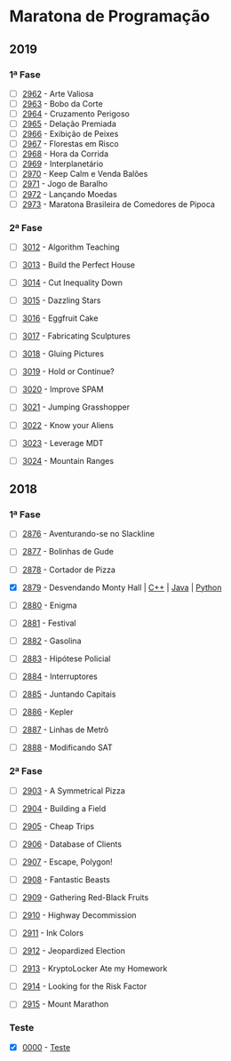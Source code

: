 # Maratona de Programação



## 2019



### 1ª Fase

  - [ ]  [2962](https://www.urionlinejudge.com.br/judge/pt/problems/view/2962) - Arte Valiosa
  - [ ]  [2963](https://www.urionlinejudge.com.br/judge/pt/problems/view/2963) - Bobo da Corte
  - [ ]  [2964](https://www.urionlinejudge.com.br/judge/pt/problems/view/2964) - Cruzamento Perigoso
  - [ ]  [2965](https://www.urionlinejudge.com.br/judge/pt/problems/view/2965) - Delação Premiada
  - [ ]  [2966](https://www.urionlinejudge.com.br/judge/pt/problems/view/2966) - Exibição de Peixes
  - [ ]  [2967](https://www.urionlinejudge.com.br/judge/pt/problems/view/2967) - Florestas em Risco
  - [ ]  [2968](https://www.urionlinejudge.com.br/judge/pt/problems/view/2968) - Hora da Corrida
  - [ ]  [2969](https://www.urionlinejudge.com.br/judge/pt/problems/view/2969) - Interplanetário 
  - [ ]  [2970](https://www.urionlinejudge.com.br/judge/pt/problems/view/2970) - Keep Calm e Venda Balões
  - [ ]  [2971](https://www.urionlinejudge.com.br/judge/pt/problems/view/2971) - Jogo de Baralho
  - [ ]  [2972](https://www.urionlinejudge.com.br/judge/pt/problems/view/2972) - Lançando Moedas
  - [ ]  [2973](https://www.urionlinejudge.com.br/judge/pt/problems/view/2973) - Maratona Brasileira de Comedores de Pipoca

### 2ª Fase

  - [ ]  [3012](https://www.urionlinejudge.com.br/judge/pt/problems/view/3012) - Algorithm Teaching
  - [ ]  [3013](https://www.urionlinejudge.com.br/judge/pt/problems/view/3013) - Build the Perfect House
  - [ ]  [3014](https://www.urionlinejudge.com.br/judge/pt/problems/view/3014) - Cut Inequality Down
  - [ ]  [3015](https://www.urionlinejudge.com.br/judge/pt/problems/view/3015) - Dazzling Stars
  - [ ]  [3016](https://www.urionlinejudge.com.br/judge/pt/problems/view/3016) - Eggfruit Cake
  - [ ]  [3017](https://www.urionlinejudge.com.br/judge/pt/problems/view/3017) - Fabricating Sculptures
  - [ ]  [3018](https://www.urionlinejudge.com.br/judge/pt/problems/view/3018) - Gluing Pictures
  - [ ]  [3019](https://www.urionlinejudge.com.br/judge/pt/problems/view/3019) - Hold or Continue?
  - [ ]  [3020](https://www.urionlinejudge.com.br/judge/pt/problems/view/3020) - Improve SPAM
  - [ ]  [3021](https://www.urionlinejudge.com.br/judge/pt/problems/view/3021) - Jumping Grasshopper
  - [ ]  [3022](https://www.urionlinejudge.com.br/judge/pt/problems/view/3022) - Know your Aliens
  - [ ]  [3023](https://www.urionlinejudge.com.br/judge/pt/problems/view/3023) - Leverage MDT
  - [ ]  [3024](https://www.urionlinejudge.com.br/judge/pt/problems/view/3024) - Mountain Ranges


## 2018



### 1ª Fase

  - [ ]  [2876](https://www.urionlinejudge.com.br/judge/pt/problems/view/2876) - Aventurando-se no Slackline
  - [ ]  [2877](https://www.urionlinejudge.com.br/judge/pt/problems/view/2877) - Bolinhas de Gude 
  - [ ]  [2878](https://www.urionlinejudge.com.br/judge/pt/problems/view/2878) - Cortador de Pizza 
  - [x]  [2879](https://www.urionlinejudge.com.br/judge/pt/problems/view/2879) - Desvendando Monty Hall | [C++](https://github.com/maratonaucsal/SBC/blob/master/C%2B%2B/2018%20-%201%C2%AA%20Fase/DesvendandoMontyHall.cpp) | [Java](https://github.com/maratonaucsal/SBC/blob/master/Java/2018%20-%201%C2%AA%20Fase/DesvendandoMontyHall.java) | [Python]()
  - [ ]  [2880](https://www.urionlinejudge.com.br/judge/pt/problems/view/2880) - Enigma
  - [ ]  [2881](https://www.urionlinejudge.com.br/judge/pt/problems/view/2881) - Festival 
  - [ ]  [2882](https://www.urionlinejudge.com.br/judge/pt/problems/view/2882) - Gasolina 
  - [ ]  [2883](https://www.urionlinejudge.com.br/judge/pt/problems/view/2883) - Hipótese Policial
  - [ ]  [2884](https://www.urionlinejudge.com.br/judge/pt/problems/view/2884) - Interruptores 
  - [ ]  [2885](https://www.urionlinejudge.com.br/judge/pt/problems/view/2885) - Juntando Capitais 
  - [ ]  [2886](https://www.urionlinejudge.com.br/judge/pt/problems/view/2886) - Kepler 
  - [ ]  [2887](https://www.urionlinejudge.com.br/judge/pt/problems/view/2887) - Linhas de Metrô 
  - [ ]  [2888](https://www.urionlinejudge.com.br/judge/pt/problems/view/2888) - Modificando SAT 


### 2ª Fase

  - [ ]  [2903](https://www.urionlinejudge.com.br/judge/pt/problems/view/2903) - A Symmetrical Pizza 
  - [ ]  [2904](https://www.urionlinejudge.com.br/judge/pt/problems/view/2904) - Building a Field 
  - [ ]  [2905](https://www.urionlinejudge.com.br/judge/pt/problems/view/2905) - Cheap Trips 
  - [ ]  [2906](https://www.urionlinejudge.com.br/judge/pt/problems/view/2906) - Database of Clients 
  - [ ]  [2907](https://www.urionlinejudge.com.br/judge/pt/problems/view/2907) - Escape, Polygon! 
  - [ ]  [2908](https://www.urionlinejudge.com.br/judge/pt/problems/view/2908) - Fantastic Beasts 
  - [ ]  [2909](https://www.urionlinejudge.com.br/judge/pt/problems/view/2909) - Gathering Red-Black Fruits
  - [ ]  [2910](https://www.urionlinejudge.com.br/judge/pt/problems/view/2910) - Highway Decommission 
  - [ ]  [2911](https://www.urionlinejudge.com.br/judge/pt/problems/view/2911) - Ink Colors
  - [ ]  [2912](https://www.urionlinejudge.com.br/judge/pt/problems/view/2912) - Jeopardized Election 
  - [ ]  [2913](https://www.urionlinejudge.com.br/judge/pt/problems/view/2913) - KryptoLocker Ate my Homework 
  - [ ]  [2914](https://www.urionlinejudge.com.br/judge/pt/problems/view/2914) - Looking for the Risk Factor 
  - [ ]  [2915](https://www.urionlinejudge.com.br/judge/pt/problems/view/2915) - Mount Marathon 



### Teste

  - [x]  [0000](dontpad.com/doc) - [Teste](https://google.com) 
